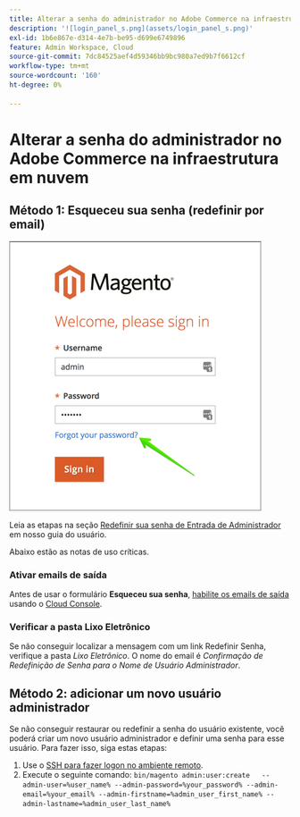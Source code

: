 ```yaml
---
title: Alterar a senha do administrador no Adobe Commerce na infraestrutura em nuvem
description: '![login_panel_s.png](assets/login_panel_s.png)'
exl-id: 1b6e867e-d314-4e7b-be95-d699e6749896
feature: Admin Workspace, Cloud
source-git-commit: 7dc84525aef4d59346bb9bc980a7ed9b7f6612cf
workflow-type: tm+mt
source-wordcount: '160'
ht-degree: 0%

---
```


# Alterar a senha do administrador no Adobe Commerce na infraestrutura em nuvem

## Método 1: Esqueceu sua senha (redefinir por email)

![login_panel_s.png](assets/login_panel_s.png)

Leia as etapas na seção [Redefinir sua senha de Entrada de Administrador](https://experienceleague.adobe.com/docs/commerce-admin/start/admin/admin-signin.html?lang=pt-BR#admin-sign-in) em nosso guia do usuário.

Abaixo estão as notas de uso críticas.

### Ativar emails de saída

Antes de usar o formulário **Esqueceu sua senha**, [habilite os emails de saída](https://experienceleague.adobe.com/docs/commerce-cloud-service/user-guide/project/outgoing-emails.html?lang=pt-BR) usando o [Cloud Console](https://experienceleague.adobe.com/docs/commerce-cloud-service/user-guide/project/overview.html?lang=pt-BR).

### Verificar a pasta Lixo Eletrônico

Se não conseguir localizar a mensagem com um link Redefinir Senha, verifique a pasta *Lixo Eletrônico*. O nome do email é *Confirmação de Redefinição de Senha para o Nome de Usuário Administrador*.

## Método 2: adicionar um novo usuário administrador

Se não conseguir restaurar ou redefinir a senha do usuário existente, você poderá criar um novo usuário administrador e definir uma senha para esse usuário. Para fazer isso, siga estas etapas:

1. Use o [SSH para fazer logon no ambiente remoto](https://experienceleague.adobe.com/docs/commerce-cloud-service/user-guide/develop/secure-connections.html?lang=pt-BR).
1. Execute o seguinte comando: `bin/magento admin:user:create   --admin-user=%user_name% --admin-password=%your_password% --admin-email=%your_email% --admin-firstname=%admin_user_first_name% --admin-lastname=%admin_user_last_name%`
